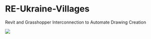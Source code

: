 # RE-Ukraine-Villages
 Revit and Grasshopper Interconnection to Automate Drawing Creation

![](https://github.com/skibadubskiybadubs/RE-Ukraine-Villages/blob/main/utils/gifs/winDec.gif)